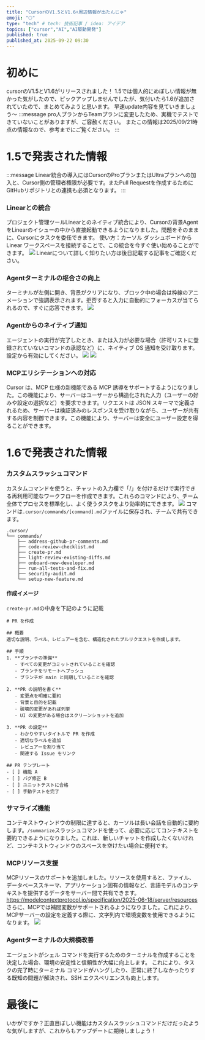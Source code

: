 ```yaml
---
title: "CursorのV1.5とV1.6+周辺情報が出たんじゃ"
emoji: "🌕"
type: "tech" # tech: 技術記事 / idea: アイデア
topics: ["cursor","AI","AI駆動開発"]
published: true
published_at: 2025-09-22 09:30
---
```


# 初めに
cursorのV1.5とV1.6がリリースされました！
1.5では個人的にめぼしい情報が無かった気がしたので、ピックアップしませんでしたが、気付いたら1.6が追加されていたので、まとめてみようと思います。
早速update内容を見ていきましょう〜
:::message
pro人プランからTeamプランに変更したため、実機でテストできていないことがありますが、ご容赦ください。
またこの情報は2025/09/21時点の情報なので、参考までにご覧ください。
:::

# 1.5で発表された情報
:::message
Linear統合の導入にはCursorのProプランまたはUltraプランへの加入と、Cursor側の管理者権限が必要です。またPull Requestを作成するためにGitHubリポジトリとの連携も必須となります。
:::
### Linearとの統合
プロジェクト管理ツールLinearとのネイティブ統合により、﻿Cursorの背景AgentをLinearのイシューの中から直接起動できるようになりました。問題をそのままに、Cursorにタスクを委任できます。
使い方：カーソル ダッシュボードから Linear ワークスペースを接続することで、この統合を今すぐ使い始めることができます。
![](/images/cursor-update-v-1_6/1.png)
Linearについて詳しく知りたい方は後日記載する記事をご確認ください。

### Agentターミナルの枢合さの向上
ターミナルが左側に開き、背景がクリアになり、ブロック中の場合は枠線のアニメーションで強調表示されます。拒否すると入力に自動的にフォーカスが当てられるので、すぐに応答できます。
![](/images/cursor-update-v-1_6/2.png)

### Agentからのネイティブ通知
エージェントの実行が完了したとき、または入力が必要な場合（許可リストに登録されていないコマンドの承認など）に、ネイティブ OS 通知を受け取ります。設定から有効にしてください。
![](/images/cursor-update-v-1_6/4.png)
![](/images/cursor-update-v-1_6/3.png)

### MCPエリシテーションへの対応
Cursor は、MCP 仕様の新機能である MCP 誘導をサポートするようになりました。この機能により、サーバーはユーザーから構造化された入力（ユーザーの好みや設定の選択など）を要求できます。リクエストは JSON スキーマで定義されるため、サーバーは検証済みのレスポンスを受け取りながら、ユーザーが共有する内容を制御できます。この機能により、サーバーは安全にユーザー設定を得ることができます。

# 1.6で発表された情報
### カスタムスラッシュコマンド
カスタムコマンドを使うと、チャットの入力欄で「/」を付けるだけで実行できる再利用可能なワークフローを作成できます。これらのコマンドにより、チーム全体でプロセスを標準化し、よく使うタスクをより効率的にできます。
![](/images/cursor-update-v-1_6/5.png)
コマンドは`.cursor/commands/[command].md`ファイルに保存され、チームで共有できます。
```
.cursor/
└── commands/
    ├── address-github-pr-comments.md
    ├── code-review-checklist.md
    ├── create-pr.md
    ├── light-review-existing-diffs.md
    ├── onboard-new-developer.md
    ├── run-all-tests-and-fix.md
    ├── security-audit.md
    └── setup-new-feature.md
```
#### 作成イメージ
`create-pr.md`の中身を下記のように記載
```
# PR を作成

## 概要
適切な説明、ラベル、レビュアーを含む、構造化されたプルリクエストを作成します。

## 手順
1. **ブランチの準備**
   - すべての変更がコミットされていることを確認
   - ブランチをリモートへプッシュ
   - ブランチが main と同期していることを確認

2. **PR の説明を書く**
   - 変更点を明確に要約
   - 背景と目的を記載
   - 破壊的変更があれば列挙
   - UI の変更がある場合はスクリーンショットを追加

3. **PR の設定**
   - わかりやすいタイトルで PR を作成
   - 適切なラベルを追加
   - レビュアーを割り当て
   - 関連する Issue をリンク

## PR テンプレート
- [ ] 機能 A
- [ ] バグ修正 B
- [ ] ユニットテストに合格
- [ ] 手動テストを完了
```

### サマライズ機能
コンテキストウィンドウの制限に達すると、カーソルは長い会話を自動的に要約します。`/summarize`スラッシュコマンドを使って、必要に応じてコンテキストを要約できるようになりました。これは、新しいチャットを作成したくないけれど、コンテキストウィンドウのスペースを空けたい場合に便利です。

### MCPリソース支援
MCPリソースのサポートを追加しました。リソースを使用すると、ファイル、データベーススキーマ、アプリケーション固有の情報など、言語モデルのコンテキストを提供するデータをサーバー間で共有できます。
https://modelcontextprotocol.io/specification/2025-06-18/server/resources
さらに、MCPでは補間変数がサポートされるようになりました。これにより、MCPサーバーの設定を定義する際に、文字列内で環境変数を使用できるようになります。
![](/images/cursor-update-v-1_6/6.png)

### Agentターミナルの大規模改善
エージェントがシェル コマンドを実行するためのターミナルを作成することを決定した場合、環境の安定性と信頼性が大幅に向上します。
これにより、タスクの完了時にターミナル コマンドがハングしたり、正常に終了しなかったりする既知の問題が解決され、SSH エクスペリエンスも向上します。

# 最後に
いかがですか？正直目ぼしい機能はカスタムスラッシュコマンドだけだったような気がしますが、これからもアップデートに期待しましょう！